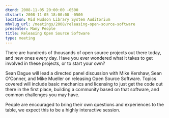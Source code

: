 ```yaml
---
dtend: 2008-11-05 20:00:00 -0500
dtstart: 2008-11-05 18:00:00 -0500
location: Mid Hudson Library System Auditorium
mhvlug_url: /meetings/2008/releasing-open-source-software
presenter: Many People
title: Releasing Open Source Software
type: meeting
---
```



There are hundreds of thousands of open source projects out there today, and new ones every day.  Have you ever wondered what it takes to get involved in these projects, or to start your own?

Sean Dague will lead a directed panel discussion with Mike Kershaw, Sean O'Conner, and Mike Mueller on releasing Open Source Software. Topics covered will include basic mechanics and licensing to just get the code out there in the first place, building a community based on that software, and common challenges you may have.

People are encouraged to bring their own questions and experiences to the table, we expect this to be a highly interactive session.